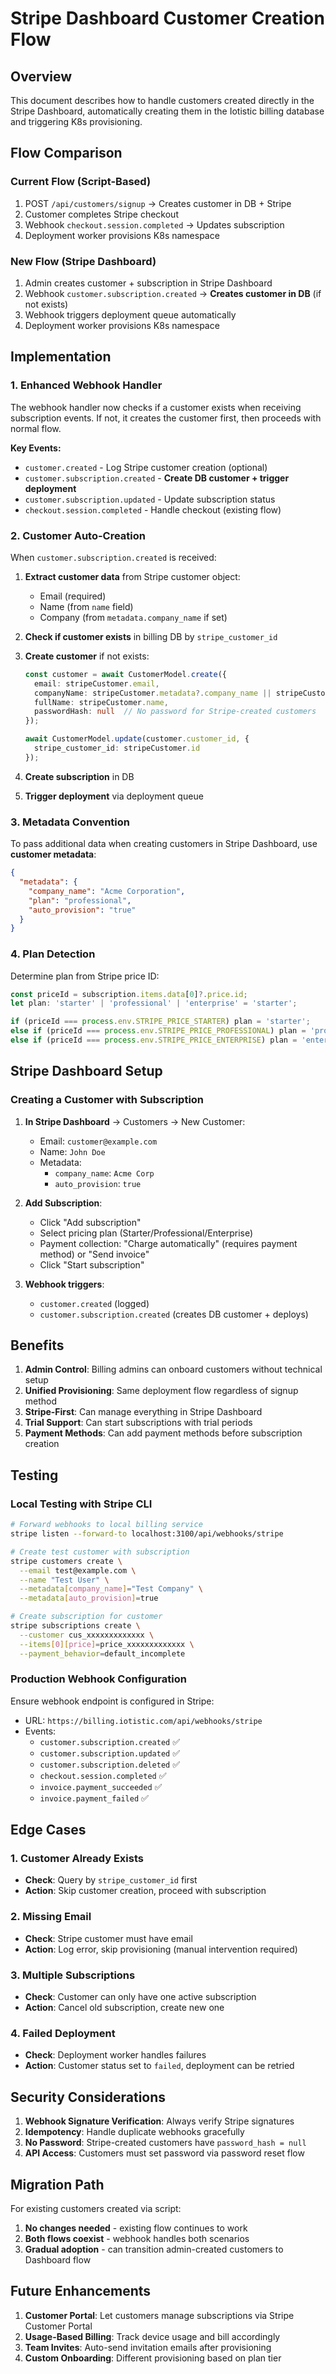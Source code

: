 # Stripe Dashboard Customer Creation Flow

## Overview

This document describes how to handle customers created directly in the Stripe Dashboard, automatically creating them in the Iotistic billing database and triggering K8s provisioning.

## Flow Comparison

### Current Flow (Script-Based)
1. POST `/api/customers/signup` → Creates customer in DB + Stripe
2. Customer completes Stripe checkout
3. Webhook `checkout.session.completed` → Updates subscription
4. Deployment worker provisions K8s namespace

### New Flow (Stripe Dashboard)
1. Admin creates customer + subscription in Stripe Dashboard
2. Webhook `customer.subscription.created` → **Creates customer in DB** (if not exists)
3. Webhook triggers deployment queue automatically
4. Deployment worker provisions K8s namespace

## Implementation

### 1. Enhanced Webhook Handler

The webhook handler now checks if a customer exists when receiving subscription events. If not, it creates the customer first, then proceeds with normal flow.

**Key Events:**
- `customer.created` - Log Stripe customer creation (optional)
- `customer.subscription.created` - **Create DB customer + trigger deployment**
- `customer.subscription.updated` - Update subscription status
- `checkout.session.completed` - Handle checkout (existing flow)

### 2. Customer Auto-Creation

When `customer.subscription.created` is received:

1. **Extract customer data** from Stripe customer object:
   - Email (required)
   - Name (from `name` field)
   - Company (from `metadata.company_name` if set)

2. **Check if customer exists** in billing DB by `stripe_customer_id`

3. **Create customer** if not exists:
   ```typescript
   const customer = await CustomerModel.create({
     email: stripeCustomer.email,
     companyName: stripeCustomer.metadata?.company_name || stripeCustomer.name,
     fullName: stripeCustomer.name,
     passwordHash: null  // No password for Stripe-created customers
   });
   
   await CustomerModel.update(customer.customer_id, {
     stripe_customer_id: stripeCustomer.id
   });
   ```

4. **Create subscription** in DB

5. **Trigger deployment** via deployment queue

### 3. Metadata Convention

To pass additional data when creating customers in Stripe Dashboard, use **customer metadata**:

```json
{
  "metadata": {
    "company_name": "Acme Corporation",
    "plan": "professional",
    "auto_provision": "true"
  }
}
```

### 4. Plan Detection

Determine plan from Stripe price ID:

```typescript
const priceId = subscription.items.data[0]?.price.id;
let plan: 'starter' | 'professional' | 'enterprise' = 'starter';

if (priceId === process.env.STRIPE_PRICE_STARTER) plan = 'starter';
else if (priceId === process.env.STRIPE_PRICE_PROFESSIONAL) plan = 'professional';
else if (priceId === process.env.STRIPE_PRICE_ENTERPRISE) plan = 'enterprise';
```

## Stripe Dashboard Setup

### Creating a Customer with Subscription

1. **In Stripe Dashboard** → Customers → New Customer:
   - Email: `customer@example.com`
   - Name: `John Doe`
   - Metadata:
     - `company_name`: `Acme Corp`
     - `auto_provision`: `true`

2. **Add Subscription**:
   - Click "Add subscription"
   - Select pricing plan (Starter/Professional/Enterprise)
   - Payment collection: "Charge automatically" (requires payment method) or "Send invoice"
   - Click "Start subscription"

3. **Webhook triggers**:
   - `customer.created` (logged)
   - `customer.subscription.created` (creates DB customer + deploys)

## Benefits

1. **Admin Control**: Billing admins can onboard customers without technical setup
2. **Unified Provisioning**: Same deployment flow regardless of signup method
3. **Stripe-First**: Can manage everything in Stripe Dashboard
4. **Trial Support**: Can start subscriptions with trial periods
5. **Payment Methods**: Can add payment methods before subscription creation

## Testing

### Local Testing with Stripe CLI

```bash
# Forward webhooks to local billing service
stripe listen --forward-to localhost:3100/api/webhooks/stripe

# Create test customer with subscription
stripe customers create \
  --email test@example.com \
  --name "Test User" \
  --metadata[company_name]="Test Company" \
  --metadata[auto_provision]=true

# Create subscription for customer
stripe subscriptions create \
  --customer cus_xxxxxxxxxxxxx \
  --items[0][price]=price_xxxxxxxxxxxxx \
  --payment_behavior=default_incomplete
```

### Production Webhook Configuration

Ensure webhook endpoint is configured in Stripe:
- URL: `https://billing.iotistic.com/api/webhooks/stripe`
- Events:
  - `customer.subscription.created` ✅
  - `customer.subscription.updated` ✅
  - `customer.subscription.deleted` ✅
  - `checkout.session.completed` ✅
  - `invoice.payment_succeeded` ✅
  - `invoice.payment_failed` ✅

## Edge Cases

### 1. Customer Already Exists
- **Check**: Query by `stripe_customer_id` first
- **Action**: Skip customer creation, proceed with subscription

### 2. Missing Email
- **Check**: Stripe customer must have email
- **Action**: Log error, skip provisioning (manual intervention required)

### 3. Multiple Subscriptions
- **Check**: Customer can only have one active subscription
- **Action**: Cancel old subscription, create new one

### 4. Failed Deployment
- **Check**: Deployment worker handles failures
- **Action**: Customer status set to `failed`, deployment can be retried

## Security Considerations

1. **Webhook Signature Verification**: Always verify Stripe signatures
2. **Idempotency**: Handle duplicate webhooks gracefully
3. **No Password**: Stripe-created customers have `password_hash = null`
4. **API Access**: Customers must set password via password reset flow

## Migration Path

For existing customers created via script:
1. **No changes needed** - existing flow continues to work
2. **Both flows coexist** - webhook handles both scenarios
3. **Gradual adoption** - can transition admin-created customers to Dashboard flow

## Future Enhancements

1. **Customer Portal**: Let customers manage subscriptions via Stripe Customer Portal
2. **Usage-Based Billing**: Track device usage and bill accordingly
3. **Team Invites**: Auto-send invitation emails after provisioning
4. **Custom Onboarding**: Different provisioning based on plan tier
